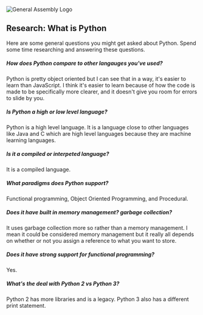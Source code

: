 ![General Assembly Logo](http://i.imgur.com/ke8USTq.png)

## Research: What is Python

Here are some general questions you might get asked about Python. Spend some time researching and answering these questions.

##### How does Python compare to other langauges you've used?

Python is pretty object oriented but I can see that in a way, it's easier to learn than JavaScript. I think it's easier to learn because of how the code is made to be specifically more clearer, and it doesn't give you room for errors to slide by you.

##### Is Python a high or low level language?

Python is a high level language. It is a language close to other languages like Java and C which are high level languages because they are machine learning languages.

##### Is it a compiled or interpeted language?

It is a compiled language.

##### What paradigms does Python support?

Functional programming, Object Oriented Programming, and Procedural.

##### Does it have built in memory management? garbage collection?

It uses garbage collection more so rather than a memory management. I mean it could be considered memory management but it really all depends on whether or not you assign a reference to what you want to store.

##### Does it have strong support for functional programming?

Yes.

##### What's the deal with Python 2 vs Python 3?

Python 2 has more libraries and is a legacy. Python 3 also has a different print statement. 